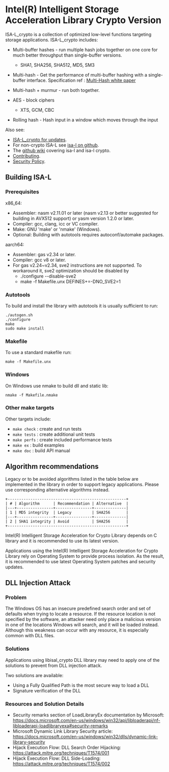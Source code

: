 Intel(R) Intelligent Storage Acceleration Library Crypto Version
================================================================

ISA-L_crypto is a collection of optimized low-level functions targeting storage
applications.  ISA-L_crypto includes:

* Multi-buffer hashes - run multiple hash jobs together on one core for much
  better throughput than single-buffer versions.
  - SHA1, SHA256, SHA512, MD5, SM3

* Multi-hash - Get the performance of multi-buffer hashing with a single-buffer
  interface. Specification ref : [Multi-Hash white paper](https://raw.githubusercontent.com/wiki/intel/isa-l_crypto/pdf/multi-hash-paper.pdf)

* Multi-hash + murmur - run both together.

* AES - block ciphers
  - XTS, GCM, CBC

* Rolling hash - Hash input in a window which moves through the input

Also see:
* [ISA-L_crypto for updates](https://github.com/intel/isa-l_crypto).
* For non-crypto ISA-L see [isa-l on github](https://github.com/intel/isa-l).
* The [github wiki](https://github.com/intel/isa-l/wiki) covering isa-l and
  isa-l crypto.
* [Contributing](CONTRIBUTING.md).
* [Security Policy](SECURITY.md).

Building ISA-L
--------------

### Prerequisites

x86_64:
* Assembler: nasm v2.11.01 or later (nasm v2.13 or better suggested for building in AVX512 support)
  or yasm version 1.2.0 or later.
* Compiler: gcc, clang, icc or VC compiler.
* Make: GNU 'make' or 'nmake' (Windows).
* Optional: Building with autotools requires autoconf/automake packages.

aarch64:
* Assembler: gas v2.34 or later.
* Compiler: gcc v8 or later.
* For gas v2.24~v2.34, sve2 instructions are not supported. To workaround it, sve2 optimization should be disabled by
    * ./configure --disable-sve2
    * make -f Makefile.unx DEFINES+=-DNO_SVE2=1

### Autotools
To build and install the library with autotools it is usually sufficient to run:

    ./autogen.sh
    ./configure
    make
    sudo make install

### Makefile
To use a standard makefile run:

    make -f Makefile.unx

### Windows
On Windows use nmake to build dll and static lib:

    nmake -f Makefile.nmake

### Other make targets
Other targets include:
* `make check` : create and run tests
* `make tests` : create additional unit tests
* `make perfs` : create included performance tests
* `make ex`    : build examples
* `make doc`   : build API manual

Algorithm recommendations
-------------------------

Legacy or to be avoided algorithms listed in the table below are implemented
in the library in order to support legacy applications. Please use corresponding
alternative algorithms instead.
```
+----------------------------------------------------+
| # | Algorithm      | Recommendation | Alternative  |
|---+----------------+----------------+--------------|
| 1 | MD5 integrity  | Legacy         | SHA256       |
|---+----------------+----------------+--------------|
| 2 | SHA1 integrity | Avoid          | SHA256       |
+----------------------------------------------------+
```
Intel(R) Intelligent Storage Acceleration for Crypto Library depends on C library and
it is recommended to use its latest version.

Applications using the Intel(R) Intelligent Storage Acceleration for Crypto Library rely on
Operating System to provide process isolation.
As the result, it is recommended to use latest Operating System patches and
security updates.

DLL Injection Attack
--------------------

### Problem

The Windows OS has an insecure predefined search order and set of defaults when trying to locate a resource. If the resource location is not specified by the software, an attacker need only place a malicious version in one of the locations Windows will search, and it will be loaded instead. Although this weakness can occur with any resource, it is especially common with DLL files.

### Solutions

Applications using libisal_crypto DLL library may need to apply one of the solutions to prevent from DLL injection attack.

Two solutions are available:
- Using a Fully Qualified Path is the most secure way to load a DLL
- Signature verification of the DLL

### Resources and Solution Details

- Security remarks section of LoadLibraryEx documentation by Microsoft: <https://docs.microsoft.com/en-us/windows/win32/api/libloaderapi/nf-libloaderapi-loadlibraryexa#security-remarks>
- Microsoft Dynamic Link Library Security article: <https://docs.microsoft.com/en-us/windows/win32/dlls/dynamic-link-library-security>
- Hijack Execution Flow: DLL Search Order Hijacking: <https://attack.mitre.org/techniques/T1574/001>
- Hijack Execution Flow: DLL Side-Loading: <https://attack.mitre.org/techniques/T1574/002>
